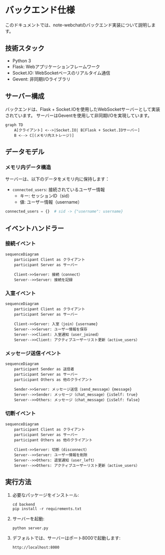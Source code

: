 # バックエンド仕様

このドキュメントでは、note-webchatのバックエンド実装について説明します。

## 技術スタック

- Python 3
- Flask: Webアプリケーションフレームワーク
- Socket.IO: WebSocketベースのリアルタイム通信
- Gevent: 非同期I/Oライブラリ

## サーバー構成

バックエンドは、Flask + Socket.IOを使用したWebSocketサーバーとして実装されています。
サーバーはGeventを使用して非同期I/Oを実現しています。

```mermaid
graph TD
    A[クライアント] <-->|Socket.IO| B[Flask + Socket.IOサーバー]
    B <--> C[(メモリ内ストレージ)]
```

## データモデル

### メモリ内データ構造

サーバーは、以下のデータをメモリ内に保持します：

- `connected_users`: 接続されているユーザー情報
  - キー: セッションID（sid）
  - 値: ユーザー情報（username）

```python
connected_users = {}  # sid -> {"username": username}
```

## イベントハンドラー

### 接続イベント

```mermaid
sequenceDiagram
    participant Client as クライアント
    participant Server as サーバー
    
    Client->>Server: 接続（connect）
    Server-->>Server: 接続を記録
```

### 入室イベント

```mermaid
sequenceDiagram
    participant Client as クライアント
    participant Server as サーバー
    
    Client->>Server: 入室（join）{username}
    Server-->>Server: ユーザー情報を保存
    Server-->>Client: 入室通知（user_joined）
    Server-->>Client: アクティブユーザーリスト更新（active_users）
```

### メッセージ送信イベント

```mermaid
sequenceDiagram
    participant Sender as 送信者
    participant Server as サーバー
    participant Others as 他のクライアント
    
    Sender->>Server: メッセージ送信（send_message）{message}
    Server-->>Sender: メッセージ（chat_message）{isSelf: true}
    Server-->>Others: メッセージ（chat_message）{isSelf: false}
```

### 切断イベント

```mermaid
sequenceDiagram
    participant Client as クライアント
    participant Server as サーバー
    participant Others as 他のクライアント
    
    Client->>Server: 切断（disconnect）
    Server-->>Server: ユーザー情報を削除
    Server-->>Others: 退室通知（user_left）
    Server-->>Others: アクティブユーザーリスト更新（active_users）
```

## 実行方法

1. 必要なパッケージをインストール:
   ```
   cd backend
   pip install -r requirements.txt
   ```

2. サーバーを起動:
   ```
   python server.py
   ```

3. デフォルトでは、サーバーはポート8000で起動します:
   ```
   http://localhost:8000
   ```
